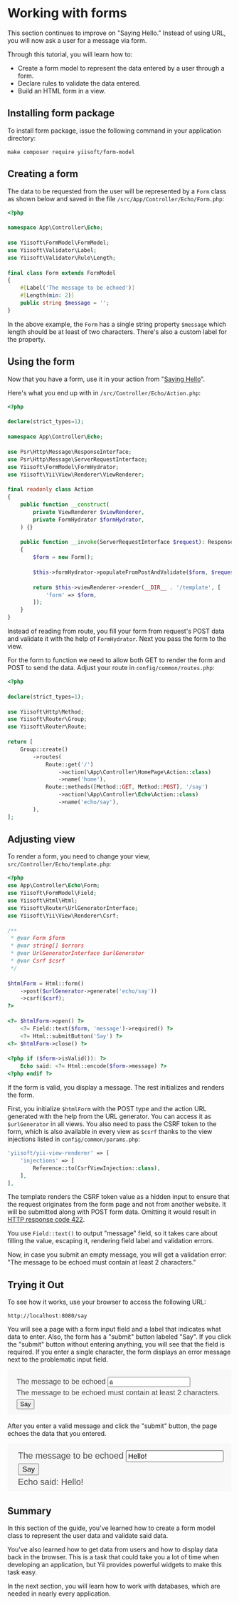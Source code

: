 # Working with forms

This section continues to improve on "Saying Hello." Instead of using URL, you will now ask a user for a message via form.

Through this tutorial, you will learn how to:

* Create a form model to represent the data entered by a user through a form.
* Declare rules to validate the data entered.
* Build an HTML form in a view.

## Installing form package

To install form package, issue the following command in your application directory:

```
make composer require yiisoft/form-model
```

## Creating a form <span id="creating-form"></span>

The data to be requested from the user will be represented by a `Form` class as shown below and
saved in the file `/src/App/Controller/Echo/Form.php`:

```php
<?php

namespace App\Controller\Echo;

use Yiisoft\FormModel\FormModel;
use Yiisoft\Validator\Label;
use Yiisoft\Validator\Rule\Length;

final class Form extends FormModel
{
    #[Label('The message to be echoed')]
    #[Length(min: 2)]
    public string $message = '';
}
```

In the above example, the `Form` has a single string property `$message` which length should be at least
of two characters. There's also a custom label for the property.

## Using the form <span id="using-form"></span> 

Now that you have a form, use it in your action from "[Saying Hello](hello.md)".

Here's what you end up with in `/src/Controller/Echo/Action.php`:

```php
<?php

declare(strict_types=1);

namespace App\Controller\Echo;

use Psr\Http\Message\ResponseInterface;
use Psr\Http\Message\ServerRequestInterface;
use Yiisoft\FormModel\FormHydrator;
use Yiisoft\Yii\View\Renderer\ViewRenderer;

final readonly class Action
{
    public function __construct(
        private ViewRenderer $viewRenderer,
        private FormHydrator $formHydrator,
    ) {}

    public function __invoke(ServerRequestInterface $request): ResponseInterface
    {
        $form = new Form();        

        $this->formHydrator->populateFromPostAndValidate($form, $request);

        return $this->viewRenderer->render(__DIR__ . '/template', [
            'form' => $form,
        ]);
    }
}
```

Instead of reading from route, you fill your form from request's POST data and validate it with
the help of `FormHydrator`. Next you pass the form to the view.

For the form to function we need to allow both GET to render the form and POST to send the data.
Adjust your route in `config/common/routes.php`:

```php
<?php

declare(strict_types=1);

use Yiisoft\Http\Method;
use Yiisoft\Router\Group;
use Yiisoft\Router\Route;

return [
    Group::create()
        ->routes(
            Route::get('/')
                ->action(\App\Controller\HomePage\Action::class)
                ->name('home'),
            Route::methods([Method::GET, Method::POST], '/say')
                ->action(\App\Controller\Echo\Action::class)
                ->name('echo/say'),
        ),
];
```

## Adjusting view

To render a form, you need to change your view, `src/Controller/Echo/template.php`:

```php
<?php
use App\Controller\Echo\Form;
use Yiisoft\FormModel\Field;
use Yiisoft\Html\Html;
use Yiisoft\Router\UrlGeneratorInterface;
use Yiisoft\Yii\View\Renderer\Csrf;

/**
 * @var Form $form
 * @var string[] $errors
 * @var UrlGeneratorInterface $urlGenerator
 * @var Csrf $csrf
 */

$htmlForm = Html::form()
    ->post($urlGenerator->generate('echo/say'))
    ->csrf($csrf);
?>

<?= $htmlForm->open() ?>
    <?= Field::text($form, 'message')->required() ?>
    <?= Html::submitButton('Say') ?>
<?= $htmlForm->close() ?>

<?php if ($form->isValid()): ?>
    Echo said: <?= Html::encode($form->message) ?>
<?php endif ?>
```

If the form is valid, you display a message. The rest initializes and renders the form.

First, you initialize `$htmlForm` with the POST type and the action URL generated with the help from the URL generator.
You can access it as `$urlGenerator` in all views. You also need to pass the CSRF token to the form, which is also
available in every view as `$csrf` thanks to the view injections listed in `config/common/params.php`:

```php
'yiisoft/yii-view-renderer' => [
    'injections' => [
        Reference::to(CsrfViewInjection::class),
    ],
],
```

The template renders the CSRF token value as a hidden input to ensure that the request originates from
the form page and not from another website. It will be submitted along with POST form data. Omitting it would result in
[HTTP response code 422](https://tools.ietf.org/html/rfc4918#section-11.2).

You use `Field::text()` to output "message" field, so it takes care about filling the value, escaping it,
rendering field label and validation errors.

Now, in case you submit an empty message, you will get a validation error: "The message to be echoed must contain
at least 2 characters."

## Trying it Out <span id="trying-it-out"></span>

To see how it works, use your browser to access the following URL:

```
http://localhost:8080/say
```

You will see a page with a form input field and a label that indicates what data to enter.
Also, the form has a "submit" button labeled "Say". If you click the "submit" button without entering anything, you will see
that the field is required. If you enter a single character, the form displays an error message next to
the problematic input field.

![Form with a validation error](img/form-error.png)

After you enter a valid message and click the "submit" button, the page echoes the data that you entered.

![Form with a success message](img/form-success.png)

## Summary <span id="summary"></span>

In this section of the guide, you've learned how to create a form model class to represent the user data and validate
said data.

You've also learned how to get data from users and how to display data back in the browser.
This is a task that could take you a lot of time when developing an application, but Yii provides powerful widgets
to make this task easy.

In the next section, you will learn how to work with databases, which are needed in nearly every application.
